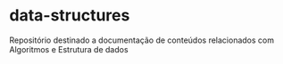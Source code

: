 # data-structures
Repositório destinado a documentação de conteúdos relacionados com Algoritmos e Estrutura de dados
